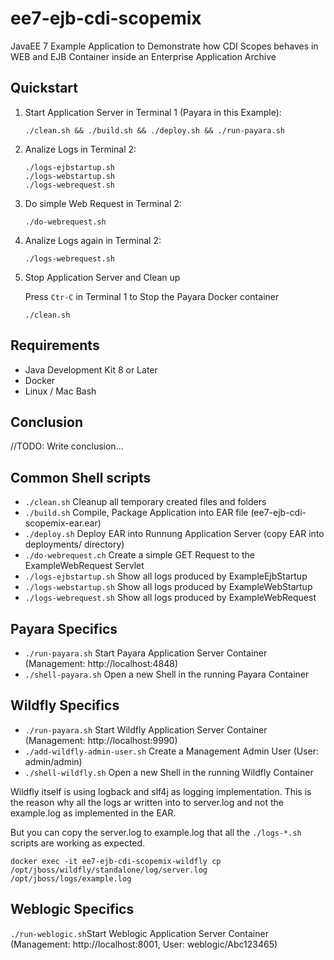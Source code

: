 # ee7-ejb-cdi-scopemix

JavaEE 7 Example Application to Demonstrate how CDI Scopes behaves in WEB and EJB Container inside an Enterprise Application Archive


## Quickstart

1. Start Application Server in Terminal 1 (Payara in this Example):

	```
	./clean.sh && ./build.sh && ./deploy.sh && ./run-payara.sh
	```

2. Analize Logs in Terminal 2:

	```
	./logs-ejbstartup.sh
	./logs-webstartup.sh
	./logs-webrequest.sh
	```
	
3. Do simple Web Request in Terminal 2:

	```
	./do-webrequest.sh
	```

4. Analize Logs again in Terminal 2:

	```
	./logs-webrequest.sh
	```
	
5. Stop Application Server and Clean up

	Press ```Ctr-C``` in Terminal 1 to Stop the Payara Docker container

	```
	./clean.sh
	```


## Requirements

- Java Development Kit 8 or Later
- Docker
- Linux / Mac Bash


## Conclusion

//TODO: Write conclusion...


## Common Shell scripts

- ```./clean.sh``` Cleanup all temporary created files and folders
- ```./build.sh``` Compile, Package Application into EAR file (ee7-ejb-cdi-scopemix-ear.ear)
- ```./deploy.sh``` Deploy EAR into Runnung Application Server (copy EAR into deployments/ directory)
- ```./do-webrequest.ch``` Create a simple GET Request to the ExampleWebRequest Servlet
- ```./logs-ejbstartup.sh``` Show all logs produced by ExampleEjbStartup
- ```./logs-webstartup.sh``` Show all logs produced by ExampleWebStartup
- ```./logs-webrequest.sh``` Show all logs produced by ExampleWebRequest


## Payara Specifics

- ```./run-payara.sh``` Start Payara Application Server Container (Management: http://localhost:4848)
- ```./shell-payara.sh``` Open a new Shell in the running Payara Container


## Wildfly Specifics

- ```./run-payara.sh``` Start Wildfly Application Server Container (Management: http://localhost:9990)
- ```./add-wildfly-admin-user.sh``` Create a Management Admin User (User: admin/admin)
- ```./shell-wildfly.sh``` Open a new Shell in the running Wildfly Container

Wildfly itself is using logback and slf4j as logging implementation. This is the reason why all the logs ar written into to server.log and not the example.log as implemented in the EAR.

But you can copy the server.log to example.log that all the ```./logs-*.sh``` scripts are working as expected.

```
docker exec -it ee7-ejb-cdi-scopemix-wildfly cp /opt/jboss/wildfly/standalone/log/server.log /opt/jboss/logs/example.log
```

## Weblogic Specifics

```./run-weblogic.sh```Start Weblogic Application Server Container (Management: http://localhost:8001, User: weblogic/Abc123465)
